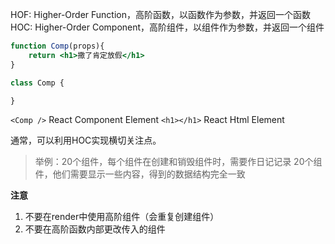 
HOF: Higher-Order Function，高阶函数，以函数作为参数，并返回一个函数
HOC: Higher-Order Component，高阶组件，以组件作为参数，并返回一个组件


```jsx
function Comp(props){
	return <h1>撒了肯定放假</h1>
}
```

```jsx
class Comp {

}
```

`<Comp />` React Component Element
`<h1></h1>` React Html Element

通常，可以利用HOC实现横切关注点。

> 举例：20个组件，每个组件在创建和销毁组件时，需要作日记记录
> 20个组件，他们需要显示一些内容，得到的数据结构完全一致


**注意**

1. 不要在render中使用高阶组件（会重复创建组件）
2. 不要在高阶函数内部更改传入的组件